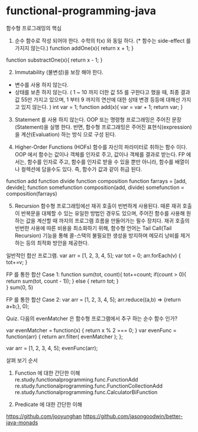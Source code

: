 # functional-programming-java
함수형 프로그래밍의 핵심
1. 순수 함수로 작성 되어야 한다. 수학의 f(x) 와 동일 하다.
  (* 함수는 side-effect 를 가지지 않는다.)
function addOne(x){
	return x + 1;
}

function substractOne(x){
	return x - 1;
}

2. Immutability (불변성)을 보장 해야 한다.
  - 변수를 사용 하지 않는다.
  - 상태를 보존 하지 않는다.
    ( 1 ~ 10 까지 더한 값 55 를 구한다고 했을 때, 최종 결과값 55만 가지고 있으며, 1 부터 9 까지의 연산에 대한 상태 변경 등등에 대해선 가지고 있지 않는다. )
int var = 1;
function add(x){
	var = var + 1;
	return var;
}

3. Statement 를 사용 하지 않는다.
OOP 또는 명령형 프로그래밍은 주어진 문장(Statement)을 실행 한다. 반면, 
함수형 프로그래밍은 주어진 표현식(expression)을 계산(Evaluation) 하는 방식 으로 구성 된다.

4. Higher-Order Functions (HOFs) 
함수를  자신의 파라미터로 취하는 함수 이다.
  OOP 에서 함수는 값이나 객체를 인자로 주고, 값이나 객체를 결과로 받는다.
  FP 에서는, 함수를 인자로 주고, 함수를 인자로 받을 수 있을 뿐만 아니라, 함수를 배열이나 컬렉션에 담을수도 있다.
   즉, 함수가 값과 같이 취급 된다.
   
function add
function divide
function composition
function farrays = [add, devide];
function somefunction
composition(add, divide)
somefunction = composition(farrays)

5. Recursion
함수형 프로그래밍에선 재귀 호출이 빈번하게 사용된다. 때론 재귀 호출이 반복문을 대체할 수 있는 유일한 방법인 경우도 있으며, 주어진 함수를 사용해 원하는 값을 계산할 때 까지의 프로그램 흐름을 만들어가는 필수 장치다. 재귀 호출의 빈번한 사용에 따른 비용을 최소화하기 위해, 함수형 언어는 Tail Call(Tail Recursion) 기능을 통해 콜-스택의 불필요한 생성을 방지하며 메모리 낭비를 제거하는 등의 최적화 방안을 제공한다.

일반적인 합산 프로그램. 
var arr = [1, 2, 3, 4, 5];
var tot = 0;
arr.forEach(v) {
  tot+=v;
}

FP 를 통한 합산 Case 1:
function sum(tot, count){
	tot+=count;
	if(count > 0){
	   return sum(tot, count - 1)); 
	} else {
	   return tot;
	}	
} 
sum(0, 5)

FP 를 통한 합산 Case 2:
var arr = [1, 2, 3, 4, 5];
arr.reduce((a,b) => {return a+b;}, 0);


Quiz. 다음의 evenMatcher 은 함수형 프로그램에서 추구 하는 순수 함수 인가?

var evenMatcher = function(x) { return x % 2 === 0; }
var evenFunc = function(arr) { return arr.filter( evenMatcher ); };

var arr = [1, 2, 3, 4, 5];
evenFunc(arr);



살펴 보기 순서
1. Function 에 대한 간단한 이해
  re.study.functionalprogramming.func.FunctionAdd
  re.study.functionalprogramming.func.FunctionCollectionAdd
  re.study.functionalprogramming.func.CalculatorBiFunction

2. Predicate 에 대한 간단한 이해




https://github.com/jooyunghan
https://github.com/jasongoodwin/better-java-monads


